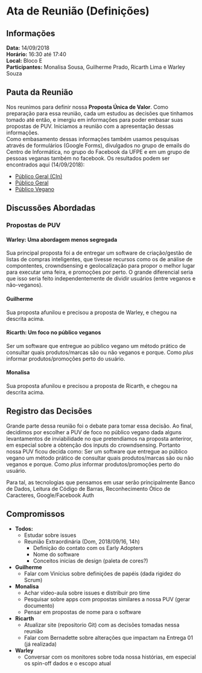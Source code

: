 # Ata de Reunião (Definições)

## Informações
**Data:** 14/09/2018  
**Horário:** 16:30 até 17:40  
**Local:** Bloco E  
**Participantes:** Monalisa Sousa, Guilherme Prado, Ricarth Lima e Warley Souza  


## Pauta da Reunião
Nos reunimos para definir nossa **Proposta Única de Valor**. Como preparação para essa reunião, cada um estudou as decisões que tinhamos tomado até então, e imergiu em informações para poder embasar suas propostas de PUV. Iniciamos a reunião com a apresentação dessas informações.  
Como embasamento dessas informações também usamos pesquisas através de formulários (Google Forms), divulgados no grupo de emails do Centro de Informática, no grupo do Facebook da UFPE e em um grupo de pessoas veganas também no facebook. Os resultados podem ser encontrados aqui (14/09/2018):
- [Público Geral (CIn)](https://docs.google.com/spreadsheets/d/1463FYpAdL8OkHsnFbAfysbV6gd-fzZe5khUM0L9cyvQ/edit?usp=sharing)
- [Público Geral](https://docs.google.com/spreadsheets/d/1qfiJz4kCz_MxVJVrNbxC9NyPa6X6ORXz-6KQmrQ_Oxw/edit?usp=sharing)
- [Público Vegano](https://docs.google.com/spreadsheets/d/1jmPaownoZHLAo3sVHkxiBq_r6XL7HKaCP0T3lF-wF9I/edit?usp=sharing)

## Discussões Abordadas

### Propostas de PUV
#### Warley: Uma abordagem menos segregada
Sua principal proposta foi a de entregar um software de criação/gestão de listas de compras inteligentes, que tivesse recursos como os de análise de compontentes, crowndsensing e geolocalização para propor o melhor lugar para executar uma feira, e promoções por perto. O grande diferencial seria que isso seria feito independentemente de dividir usuários (entre veganos e não-veganos).

#### Guilherme
Sua proposta afunilou e precisou a proposta de Warley, e chegou na descrita acima.

#### Ricarth: Um foco no público veganos
Ser um software que entregue ao público vegano um método prático de consultar quais produtos/marcas são ou não veganos e porque. Como *plus* informar produtos/promoções perto do usuário.

#### Monalisa
Sua proposta afunilou e precisou a proposta de Ricarth, e chegou na descrita acima.

## Registro das Decisões
Grande parte dessa reunião foi o debate para tomar essa decisão. Ao final, decidimos por escolher a PUV de foco no público vegano dada alguns levantamentos de inviabilidade no que pretendiamos na proposta anteriror, em especial sobre a obtenção dos inputs do crowndsensing.
Portanto nossa PUV ficou decida como:
  Ser um software que entregue ao público vegano um método prático de consultar quais produtos/marcas são ou não veganos e porque. Como *plus* informar produtos/promoções perto do usuário.

Para tal, as tecnologias que pensamos em usar serão principalmente Banco de Dados, Leitura de Código de Barras, Reconhecimento Ótico de Caracteres, Google/Facebook Auth

## Compromissos
- **Todos:**
  - Estudar sobre issues
  - Reunião Extraordinária (Dom, 2018/09/16, 14h)
    - Definição do contato com os Early Adopters
    - Nome do software
    - Conceitos inicias de design (paleta de cores?)
- **Guilherme**
  - Falar com Vinícius sobre definições de papéis (dada rigidez do Scrum)
- **Monalisa**
  - Achar video-aula sobre issues e distribuir pro time
  - Pesquisar sobre apps com propostas similares a nossa PUV (gerar documento)
  - Pensar em propostas de nome para o software
- **Ricarth**
  - Atualizar site (repositorio Git) com as decisões tomadas nessa reunião
  - Falar com Bernadette sobre alterações que impactam na Entrega 01 (já realizada)
- **Warley**
  - Conversar com os monitores sobre toda nossa histórias, em especial os spin-off dados e o escopo atual
